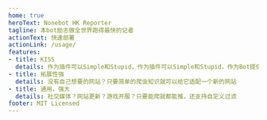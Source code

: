 ```yaml
---
home: true
heroText: Nonebot HK Reporter
tagline: 本bot励志做全世界跑得最快的记者
actionText: 快速部署
actionLink: /usage/
features:
- title: KISS
  details: 作为插件可以Simple和Stupid，作为插件可以Simple和Stupid，作为Bot提供适用的功能
- title: 拓展性强
  details: 没有自己想要的网站？只要简单的爬虫知识就可以给它适配一个新的网站
- title: 通用，强大
  details: 社交媒体？网站更新？游戏开服？只要能爬就都能推，还支持自定义过滤
footer: MIT Licensed
---
```

